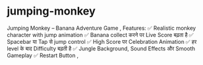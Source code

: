 # jumping-monkey
Jumping Monkey – Banana Adventure Game     , Features: ✅ Realistic monkey character with jump animation  ✅ Banana collect करने पर Live Score बढ़ता है  ✅ Spacebar या Tap से jump control  ✅ High Score पर Celebration Animation  ✅ हर level के बाद Difficulty बढ़ती है  ✅ Jungle Background, Sound Effects और Smooth Gameplay  ✅ Restart Button ,
